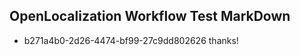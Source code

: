 ## OpenLocalization Workflow Test MarkDown
* b271a4b0-2d26-4474-bf99-27c9dd802626 thanks!

<!--HONumber=Oct16_HO3-->


